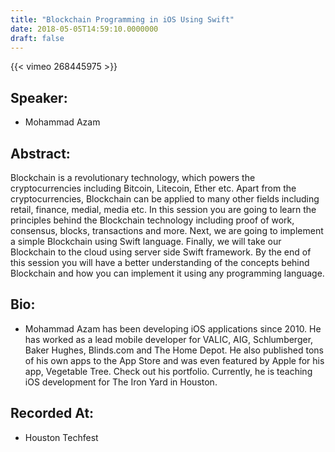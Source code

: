 ```yaml
---
title: "Blockchain Programming in iOS Using Swift"
date: 2018-05-05T14:59:10.0000000
draft: false
---
```


{{< vimeo 268445975 >}}

## Speaker:

 - Mohammad Azam

## Abstract:

<p>Blockchain is a revolutionary technology, which powers the cryptocurrencies including Bitcoin, Litecoin, Ether etc. Apart from the cryptocurrencies, Blockchain can be applied to many other fields including retail, finance, medial, media etc. In this session you are going to learn the principles behind the Blockchain technology including proof of work, consensus, blocks, transactions and more. Next, we are going to implement a simple Blockchain using Swift language. Finally, we will take our Blockchain to the cloud using server side Swift framework. By the end of this session you will have a better understanding of the concepts behind Blockchain and how you can implement it using any programming language.</p>

## Bio:

 - <p>Mohammad Azam has been developing iOS applications since 2010. He has worked as a lead mobile developer for VALIC, AIG, Schlumberger, Baker Hughes, Blinds.com and The Home Depot. He also published tons of his own apps to the App Store and was even featured by Apple for his app, Vegetable Tree. Check out his portfolio. Currently, he is teaching iOS development for The Iron Yard in Houston.</p>

## Recorded At:

 - Houston Techfest

